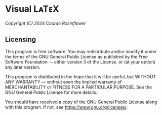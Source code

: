 # Visual LᴀTᴇX #
###### Copyright (C) 2024  Coarse Rosinflower ######

## Licensing ##
This program is free software. You may redistribute and/or modify it under the
terms of the GNU General Public License as published by the Free Software
Foundation — either version 3 of the License, or (at your option) any later
version.

This program is distributed in the hope that it will be useful, but WITHOUT ANY
WARRANTY — without even the implied warranty of MERCHANTABILITY or FITNESS FOR A
PARTICULAR PURPOSE.  See the GNU General Public License for more details.

You should have received a copy of the GNU General Public License along with
this program.  If not, see <https://www.gnu.org/licenses/>.
